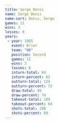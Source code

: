 ```yaml
---
title: Serge Denis
name: Serge Denis
name-sort: Denis, Serge
games: 11
wins: 3
losses: 8
years:
 - year: 1985
   event: Brier
   team: "NB"
   position: Second
   games: 11
   wins: 3
   losses: 8
   inturn-total: 84
   inturn-percent: 63
   outturn-total: 124
   outturn-percent: 72
   draw-total: 99
   draw-percent: 74
   takeout-total: 109
   takeout-percent: 64
   shots-total: 208
   shots-percent: 69
---
```

